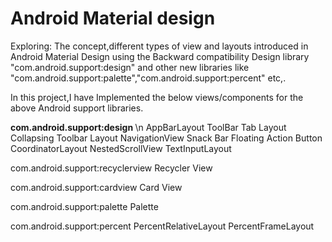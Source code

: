 # Android Material design
Exploring: The concept,different types of view and layouts introduced in Android Material Design using the Backward compatibility Design library
"com.android.support:design" and other new libraries like "com.android.support:palette","com.android.support:percent" etc,.

In this project,I have Implemented the below views/components for the above Android support libraries.

<b> com.android.support:design </b> \n
AppBarLayout
ToolBar
Tab Layout
Collapsing Toolbar Layout
NavigationView
Snack Bar
Floating Action Button
CoordinatorLayout
NestedScrollView
TextInputLayout

com.android.support:recyclerview
Recycler View

com.android.support:cardview
Card View

com.android.support:palette
Palette

com.android.support:percent
PercentRelativeLayout
PercentFrameLayout
